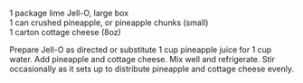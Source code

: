 ---
---

1 package lime Jell-O, large box  
1 can crushed pineapple, or pineapple chunks (small)  
1 carton cottage cheese (8oz)  

Prepare Jell-O as directed or substitute 1 cup pineapple juice for 1 cup water. Add pineapple 
and cottage cheese. Mix well and refrigerate. Stir occasionally as it sets up to distribute 
pineapple and cottage cheese evenly.